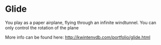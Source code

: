 Glide
=====

You play as a paper airplane, flying through an infinite windtunnel. You can only control the rotation of the plane

More info can be found here: http://kwintenvdb.com/portfolio/glide.html
